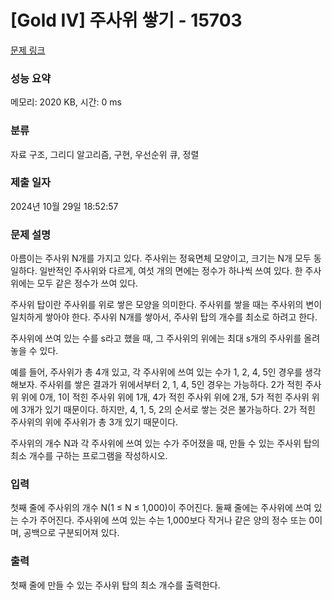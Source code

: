 # [Gold IV] 주사위 쌓기 - 15703 

[문제 링크](https://www.acmicpc.net/problem/15703) 

### 성능 요약

메모리: 2020 KB, 시간: 0 ms

### 분류

자료 구조, 그리디 알고리즘, 구현, 우선순위 큐, 정렬

### 제출 일자

2024년 10월 29일 18:52:57

### 문제 설명

<p>아름이는 주사위 N개를 가지고 있다. 주사위는 정육면체 모양이고, 크기는 N개 모두 동일하다. 일반적인 주사위와 다르게, 여섯 개의 면에는 정수가 하나씩 쓰여 있다. 한 주사위에는 모두 같은 정수가 쓰여 있다.</p>

<p>주사위 탑이란 주사위를 위로 쌓은 모양을 의미한다. 주사위를 쌓을 때는 주사위의 변이 일치하게 쌓아야 한다. 주사위 N개를 쌓아서, 주사위 탑의 개수를 최소로 하려고 한다.</p>

<p>주사위에 쓰여 있는 수를 s라고 했을 때, 그 주사위의 위에는 최대 s개의 주사위를 올려놓을 수 있다.</p>

<p>예를 들어, 주사위가 총 4개 있고, 각 주사위에 쓰여 있는 수가 1, 2, 4, 5인 경우를 생각해보자. 주사위를 쌓은 결과가 위에서부터 2, 1, 4, 5인 경우는 가능하다. 2가 적힌 주사위 위에 0개, 1이 적힌 주사위 위에 1개, 4가 적힌 주사위 위에 2개, 5가 적힌 주사위 위에 3개가 있기 때문이다. 하지만, 4, 1, 5, 2의 순서로 쌓는 것은 불가능하다. 2가 적힌 주사위의 위에 주사위가 총 3개 있기 때문이다.</p>

<p>주사위의 개수 N과 각 주사위에 쓰여 있는 수가 주어졌을 때, 만들 수 있는 주사위 탑의 최소 개수를 구하는 프로그램을 작성하시오.</p>

### 입력 

 <p>첫째 줄에 주사위의 개수 N(1 ≤ N ≤ 1,000)이 주어진다. 둘째 줄에는 주사위에 쓰여 있는 수가 주어진다. 주사위에 쓰여 있는 수는 1,000보다 작거나 같은 양의 정수 또는 0이며, 공백으로 구분되어져 있다.</p>

### 출력 

 <p>첫째 줄에 만들 수 있는 주사위 탑의 최소 개수를 출력한다.</p>

